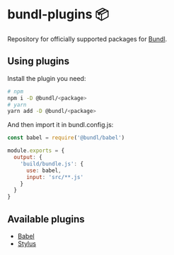 # bundl-plugins 📦

Repository for officially supported packages for [Bundl](https://bundljs.org).

## Using plugins

Install the plugin you need:

```sh
# npm
npm i -D @bundl/<package>
# yarn
yarn add -D @bundl/<package>
```

And then import it in bundl.config.js:

```js
const babel = require('@bundl/babel') 

module.exports = {
  output: {
    'build/bundle.js': {
      use: babel,
      input: 'src/**.js'
    }
  }
}
```

## Available plugins

* [Babel](https://www.npmjs.com/package/@bundl/babel)
* [Stylus](https://www.npmjs.com/package/@bundl/stylus)